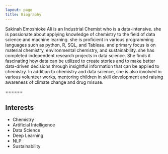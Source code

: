```yaml
---
layout: page
title: Biography
---
```



Sakinah Emoshioke Ali is an Industrial Chemist who is a data-intensive. she is passionate about applying knowledge of chemistry to the field of data science and machine learning. she is proficient in various programming languages such as python, R, SQL, and Tableau. and primary focus is on material chemistry, environmental chemistry, and sustainability.
she has completed independent research projects in data science. She finds it fascinating how data can be utilized to create stories and to make better data-driven decisions through insightful information that can be applied to chemistry.
In addition to chemistry and data science, she is also involved in various volunteer works, mentoring children in skill development and raising awareness of climate change and drug misuse.

======
## Interests
* Chemistry
* Artificial Intelligence
* Data Science
* Deep Learning
* NLP
* Sustainability
